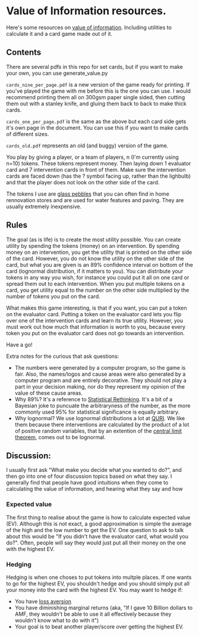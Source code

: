 # Value of Information resources.

Here's some resources on [value of information](https://en.wikipedia.org/wiki/Value_of_information).
Including utilities to calculate it and a card game made out of it.

## Contents
There are several pdfs in this repo for set cards, but if you want to make your own, you can use generate_value.py

`cards_nine_per_page.pdf` is a new version of the game ready for printing. If you've played the game with me before this is the one you can use. I would recommend printing them all on 300gsm paper single sided, then cutting them out with a stanley knife, and gluing them back to back to make thick cards.

`cards_one_per_page.pdf` is the same as the above but each card side gets it's own page in the document. You can use this if you want to make cards of different sizes.

`cards_old.pdf` represents an old (and buggy) version of the game.

You play by giving a player, or a team of players, n (I'm currently using n=10) tokens. These tokens represent money. Then laying down 1 evaluator card and 7 intervention cards in front of them. Make sure the intervention cards are faced down (has the ? symbol facing up, rather than the lighbulb) and that the player does not look on the other side of the card.

The tokens I use are [glass pebbles](https://www.bunnings.com.au/tuscan-path-1kg-10-15mm-pink-mini-gem-pebbles_p0349805) that you can often find in home rennovation stores and are used for water features and paving. They are usually extremely inexpensive.

## Rules
The goal (as is life) is to create the most utility possible. You can create utility by spending the tokens (money) on an intervention. By spending money on an intervention, you get the utility that is printed on the other side of the card. However, you do not know the utility on the other side of the card, but what you are given is an 89% confidence interval on bottom of the card (lognormal distribution, if it matters to you). You can distribute your tokens in any way you wish, for instance you could put it all on one card or spread them out to each intervention. When you put multiple tokens on a card, you get utility equal to the number on the other side multiplied by the number of tokens you put on the card.

What makes this game interesting, is that if you want, you can put a token on the evaluator card. Putting a token on the evaluator card lets you flip over one of the intervention cards and learn its true utility. However, you must work out how much that information is worth to you, because every token you put on the evaluator card does not go towards an intervention.

Have a go!

Extra notes for the curious that ask questions:
 - The numbers were generated by a computer program, so the game is fair. Also, the names/logos and cause areas were also generated by a computer program and are entirely decorative. They should not play a part in your decision making, nor do they represent my opinion of the value of these cause areas.
 - Why 89%? It's a reference to [Statistical Rethinking](https://xcelab.net/rm/statistical-rethinking/). It's a bit of a Bayesian joke to puncuate the arbitraryness of the number, as the more commonly used 95% for statistical significance is equally arbitrary.
 - Why lognormal? We use lognormal distributions a lot at [QURI](https://quantifieduncertainty.org/). We like them because there interventions are calculated by the product of a lot of positive random variables, that by an extention of the [central limit theorem](https://en.wikipedia.org/wiki/Central_limit_theorem), comes out to be lognormal.
 
## Discussion:
I usually first ask "What make you decide what you wanted to do?", and then go into one of four discussion topics based on what they say. I generally find that people have good intuitions when they come to calculating the value of information, and hearing what they say and how  

### Expected value
The first thing to realise about the game is how to calculate expected value (EV). Although this is not exact, a good approximation is simple the average of the high and the low number to get the EV. One question to ask to talk about this would be "If you didn't have the evaluator card, what would you do?". Often, people will say they would just put all their money on the one with the highest EV.

### Hedging
Hedging is when one choses to put tokens into multple places. If one wants to go for the highest EV, you shouldn't hedge and you should simply put all your money into the card with the highest EV. You may want to hedge if:
 - You have [loss aversion](https://en.wikipedia.org/wiki/Loss_aversion)
 - You have diminishing marginal returns (aka, "If I gave 10 Billion dollars to AMF, they wouldn't be able to use it all effectively because they wouldn't know what to do with it")
 - Your goal is to beat another player/score over getting the highest EV.
